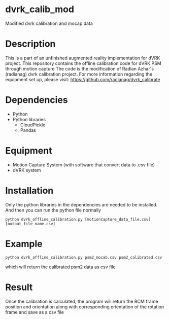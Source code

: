 # dvrk_calib_mod
Modified dvrk calibration and mocap data

# Description
This is a part of an unfinished augmented reality implementation for dVRK project.
This repository contains the offline calibration code for dVRK PSM through motion capture
The code is the modification of Radian Azhar's (radianag) dvrk calibration project.
For more information regarding the equipment set up, please visit:
https://github.com/radianag/dvrk_calibrate

# Dependencies
- Python
- Python libraries
  - CloudPickle
  - Pandas

# Equipment
- Motion Capture System (with software that convert data to .csv file)
- dVRK system

# Installation
Only the python libraries in the dependencies are needed to be installed. And then you can run the
python file normally
```
python dvrk_offline_calibration.py [motioncapture_data_file.csv] [output_file_name.csv]
```

# Example
```
python dvrk_offline_calibration.py psm2_mocab.csv psm2_calibrated.csv
```
which will return the calibrated psm2 data as csv file

# Result
Once the calibration is calculated, the program will return the RCM frame position and orientation along with 
corresponding orientation of the rotation frame and save as a csv file


